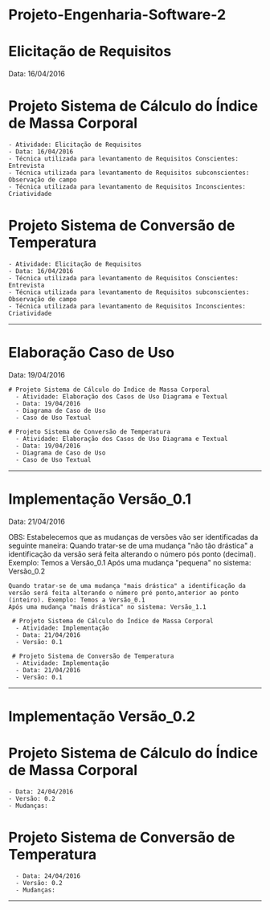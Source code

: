 # Projeto-Engenharia-Software-2

# Elicitação de Requisitos
  Data: 16/04/2016

  # Projeto Sistema de Cálculo do Índice de Massa Corporal 
    - Atividade: Elicitação de Requisitos 
    - Data: 16/04/2016 
    - Técnica utilizada para levantamento de Requisitos Conscientes: Entrevista 
    - Técnica utilizada para levantamento de Requisitos subconscientes: Observação de campo
    - Técnica utilizada para levantamento de Requisitos Inconscientes: Criatividade

  # Projeto Sistema de Conversão de Temperatura
    - Atividade: Elicitação de Requisitos 
    - Data: 16/04/2016 
    - Técnica utilizada para levantamento de Requisitos Conscientes: Entrevista 
    - Técnica utilizada para levantamento de Requisitos subconscientes: Observação de campo
    - Técnica utilizada para levantamento de Requisitos Inconscientes: Criatividade
  
----------------------------------------------------------------------------------------------------------

# Elaboração Caso de Uso
  Data: 19/04/2016
  
    # Projeto Sistema de Cálculo do Índice de Massa Corporal 
      - Atividade: Elaboração dos Casos de Uso Diagrama e Textual
      - Data: 19/04/2016 
      - Diagrama de Caso de Uso
      - Caso de Uso Textual 

    # Projeto Sistema de Conversão de Temperatura
      - Atividade: Elaboração dos Casos de Uso Diagrama e Textual
      - Data: 19/04/2016
      - Diagrama de Caso de Uso
      - Caso de Uso Textual 

----------------------------------------------------------------------------------------------------------

# Implementação Versão_0.1
  Data: 21/04/2016
  
  OBS: Estabelecemos que as mudanças de versões vão ser identificadas da seguinte maneira:
    Quando tratar-se de uma mudança "não tão drástica" a identificação da versão será feita alterando o número pós ponto (decimal). Exemplo: Temos a Versão_0.1 
    Após uma mudança "pequena" no sistema: Versão_0.2
    
    Quando tratar-se de uma mudança "mais drástica" a identificação da versão será feita alterando o número pré ponto,anterior ao ponto (inteiro). Exemplo: Temos a Versão_0.1 
    Após uma mudança "mais drástica" no sistema: Versão_1.1
    
     # Projeto Sistema de Cálculo do Índice de Massa Corporal 
      - Atividade: Implementação 
      - Data: 21/04/2016 
      - Versão: 0.1
      
     # Projeto Sistema de Conversão de Temperatura
      - Atividade: Implementação 
      - Data: 21/04/2016 
      - Versão: 0.1  

----------------------------------------------------------------------------------------------------------

# Implementação Versão_0.2
  # Projeto Sistema de Cálculo do Índice de Massa Corporal
    - Data: 24/04/2016
    - Versão: 0.2 
    - Mudanças: 
  
  # Projeto Sistema de Conversão de Temperatura
      - Data: 24/04/2016
      - Versão: 0.2 
      - Mudanças: 

----------------------------------------------------------------------------------------------------------
      
